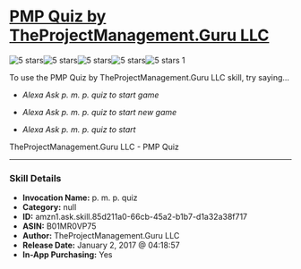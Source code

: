 # [PMP Quiz by TheProjectManagement.Guru LLC](http://alexa.amazon.com/#skills/amzn1.ask.skill.85d211a0-66cb-45a2-b1b7-d1a32a38f717)
![5 stars](../../images/ic_star_black_18dp_1x.png)![5 stars](../../images/ic_star_black_18dp_1x.png)![5 stars](../../images/ic_star_black_18dp_1x.png)![5 stars](../../images/ic_star_black_18dp_1x.png)![5 stars](../../images/ic_star_black_18dp_1x.png) 1

To use the PMP Quiz by TheProjectManagement.Guru LLC skill, try saying...

* *Alexa Ask p. m. p. quiz to start game*

* *Alexa Ask p. m. p. quiz to start new game*

* *Alexa Ask p. m. p. quiz to start*

TheProjectManagement.Guru LLC - PMP Quiz

***

### Skill Details

* **Invocation Name:** p. m. p. quiz
* **Category:** null
* **ID:** amzn1.ask.skill.85d211a0-66cb-45a2-b1b7-d1a32a38f717
* **ASIN:** B01MR0VP75
* **Author:** TheProjectManagement.Guru LLC
* **Release Date:** January 2, 2017 @ 04:18:57
* **In-App Purchasing:** Yes

